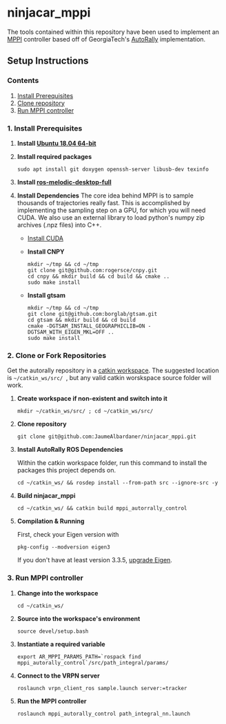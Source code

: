 # ninjacar_mppi

The tools contained within this repository have been used to implement an [MPPI](https://ieeexplore.ieee.org/document/7487277) controller based off of GeorgiaTech's [AutoRally](https://github.com/AutoRally/autorally) implementation.

## Setup Instructions

### Contents

1. [Install Prerequisites](#1-install-prerequisites)
2. [Clone repository](#2-clone-or-fork-repositories)
3. [Run MPPI controller](#3-run-mppi-controller)

### 1. Install Prerequisites

1. __Install [Ubuntu 18.04 64-bit](http://www.ubuntu.com)__

2. __Install required packages__

   ```sudo apt install git doxygen openssh-server libusb-dev texinfo```

3. __Install [ros-melodic-desktop-full](https://wiki.ros.org/melodic/Installation/Ubuntu)__

4. __Install Dependencies__
    The core idea behind MPPI is to sample thousands of trajectories really fast. This is accomplished by implementing the sampling step on a GPU, for which you will need CUDA. We also use an external library to load python's numpy zip archives (.npz files) into C++.
    * [Install CUDA](https://developer.nvidia.com/cuda-downloads)

    * __Install CNPY__
        ```
        mkdir ~/tmp && cd ~/tmp
        git clone git@github.com:rogersce/cnpy.git
        cd cnpy && mkdir build && cd build && cmake ..
        sudo make install
        ```

    * __Install gtsam__

        ```
        mkdir ~/tmp && cd ~/tmp
        git clone git@github.com:borglab/gtsam.git
        cd gtsam && mkdir build && cd build
        cmake -DGTSAM_INSTALL_GEOGRAPHICLIB=ON -DGTSAM_WITH_EIGEN_MKL=OFF .. 
        sudo make install
        ```


### 2. Clone or Fork Repositories
Get the autorally repository in a [catkin workspace](http://wiki.ros.org/catkin/workspaces). The suggested location is  `~/catkin_ws/src/ `, but any valid catkin worskspace source folder will work. 

1. __Create workspace if non-existent and switch into it__
    ```
    mkdir ~/catkin_ws/src/ ; cd ~/catkin_ws/src/
    ```
2. __Clone repository__
    ```
    git clone git@github.com:JaumeAlbardaner/ninjacar_mppi.git
    ```
3. __Install AutoRally ROS Dependencies__
    
    Within the catkin workspace folder, run this command to install the packages this project depends on.
    ```
    cd ~/catkin_ws/ && rosdep install --from-path src --ignore-src -y
    ```
4. __Build ninjacar_mppi__
    ```
    cd ~/catkin_ws/ && catkin build mppi_autorrally_control
    ```

5. __Compilation & Running__

    First, check your Eigen version with 
    ```
    pkg-config --modversion eigen3
    ```
    If you don't have at least version 3.3.5, [upgrade Eigen](https://github.com/eigenteam/eigen-git-mirror).

### 3. Run MPPI controller

1. __Change  into the workspace__
    ```
    cd ~/catkin_ws/
    ```
2. __Source into the workspace's environment__
    ```
    source devel/setup.bash
    ```
3. __Instantiate a required variable__
    ```
    export AR_MPPI_PARAMS_PATH=`rospack find mppi_autorally_control`/src/path_integral/params/
    ```
4. __Connect to the VRPN server__
    ```
    roslaunch vrpn_client_ros sample.launch server:=tracker
    ```
5. __Run the MPPI controller__
    ```
    roslaunch mppi_autorally_control path_integral_nn.launch
    ```